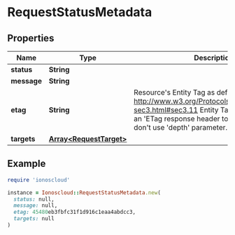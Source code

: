 # RequestStatusMetadata

## Properties

| Name | Type | Description | Notes |
| ---- | ---- | ----------- | ----- |
| **status** | **String** |  | [optional] |
| **message** | **String** |  | [optional] |
| **etag** | **String** | Resource&#39;s Entity Tag as defined in http://www.w3.org/Protocols/rfc2616/rfc2616-sec3.html#sec3.11  Entity Tag is also added as an &#39;ETag response header to requests which don&#39;t use &#39;depth&#39; parameter.  | [optional][readonly] |
| **targets** | [**Array&lt;RequestTarget&gt;**](RequestTarget.md) |  | [optional] |

## Example

```ruby
require 'ionoscloud'

instance = Ionoscloud::RequestStatusMetadata.new(
  status: null,
  message: null,
  etag: 45480eb3fbfc31f1d916c1eaa4abdcc3,
  targets: null
)
```

